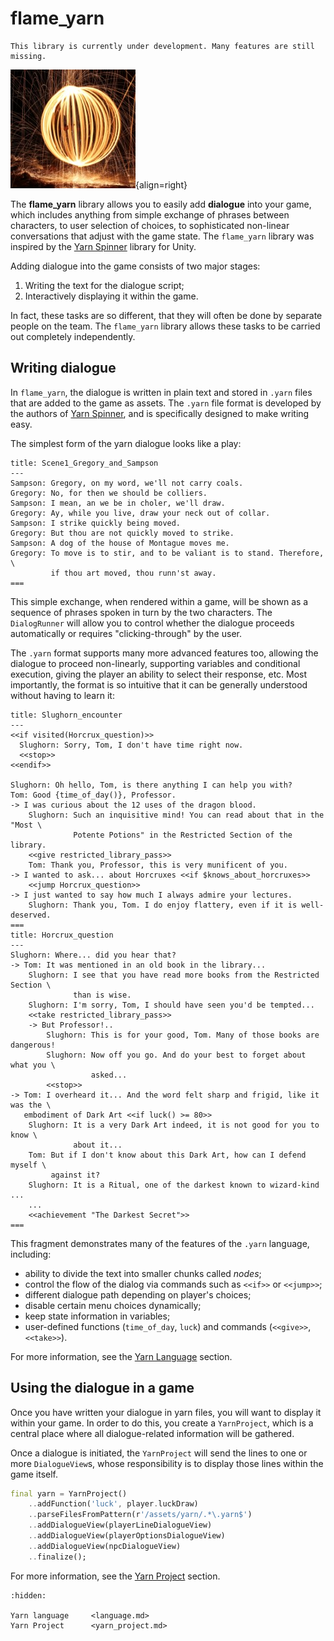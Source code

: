 # flame_yarn

```{warning}
This library is currently under development. Many features are still missing.
```

<!-- Image taken from https://pxhere.com/en/photo/932518  License: CC0 Public Domain -->
![fireball](../images/fireball-small.jpg){align=right}

The **flame_yarn** library allows you to easily add **dialogue** into your game, which includes
anything from simple exchange of phrases between characters, to user selection of choices, to
sophisticated non-linear conversations that adjust with the game state. The `flame_yarn` library
was inspired by the [Yarn Spinner] library for Unity.

Adding dialogue into the game consists of two major stages:

1. Writing the text for the dialogue script;
2. Interactively displaying it within the game.

In fact, these tasks are so different, that they will often be done by separate people on the team.
The `flame_yarn` library allows these tasks to be carried out completely independently.

[Yarn Spinner]: https://docs.yarnspinner.dev/


## Writing dialogue

In `flame_yarn`, the dialogue is written in plain text and stored in `.yarn` files that are added
to the game as assets. The `.yarn` file format is developed by the authors of [Yarn Spinner], and
is specifically designed to make writing easy.

The simplest form of the yarn dialogue looks like a play:

```text
title: Scene1_Gregory_and_Sampson
---
Sampson: Gregory, on my word, we'll not carry coals.
Gregory: No, for then we should be colliers.
Sampson: I mean, an we be in choler, we'll draw.
Gregory: Ay, while you live, draw your neck out of collar.
Sampson: I strike quickly being moved.
Gregory: But thou are not quickly moved to strike.
Sampson: A dog of the house of Montague moves me.
Gregory: To move is to stir, and to be valiant is to stand. Therefore, \
         if thou art moved, thou runn'st away.
===
```

This simple exchange, when rendered within a game, will be shown as a sequence of phrases spoken
in turn by the two characters. The `DialogRunner` will allow you to control whether the dialogue
proceeds automatically or requires "clicking-through" by the user.

The `.yarn` format supports many more advanced features too, allowing the dialogue to proceed
non-linearly, supporting variables and conditional execution, giving the player an ability to
select their response, etc. Most importantly, the format is so intuitive that it can be generally
understood without having to learn it:

```text
title: Slughorn_encounter
---
<<if visited(Horcrux_question)>>
  Slughorn: Sorry, Tom, I don't have time right now.
  <<stop>>
<<endif>>

Slughorn: Oh hello, Tom, is there anything I can help you with?
Tom: Good {time_of_day()}, Professor.
-> I was curious about the 12 uses of the dragon blood.
    Slughorn: Such an inquisitive mind! You can read about that in the "Most \
              Potente Potions" in the Restricted Section of the library.
    <<give restricted_library_pass>>
    Tom: Thank you, Professor, this is very munificent of you.
-> I wanted to ask... about Horcruxes <<if $knows_about_horcruxes>>
    <<jump Horcrux_question>>
-> I just wanted to say how much I always admire your lectures.
    Slughorn: Thank you, Tom. I do enjoy flattery, even if it is well-deserved.
===
title: Horcrux_question
---
Slughorn: Where... did you hear that?
-> Tom: It was mentioned in an old book in the library...
    Slughorn: I see that you have read more books from the Restricted Section \
              than is wise.
    Slughorn: I'm sorry, Tom, I should have seen you'd be tempted...
    <<take restricted_library_pass>>
    -> But Professor!..
        Slughorn: This is for your good, Tom. Many of those books are dangerous!
        Slughorn: Now off you go. And do your best to forget about what you \
                  asked...
        <<stop>>
-> Tom: I overheard it... And the word felt sharp and frigid, like it was the \
   embodiment of Dark Art <<if luck() >= 80>>
    Slughorn: It is a very Dark Art indeed, it is not good for you to know \
              about it...
    Tom: But if I don't know about this Dark Art, how can I defend myself \
         against it?
    Slughorn: It is a Ritual, one of the darkest known to wizard-kind ...
    ...
    <<achievement "The Darkest Secret">>
===
```

This fragment demonstrates many of the features of the `.yarn` language, including:

- ability to divide the text into smaller chunks called *nodes*;
- control the flow of the dialog via commands such as `<<if>>` or `<<jump>>`;
- different dialogue path depending on player's choices;
- disable certain menu choices dynamically;
- keep state information in variables;
- user-defined functions (`time_of_day`, `luck`) and commands (`<<give>>`, `<<take>>`).

For more information, see the [Yarn Language](language.md) section.


## Using the dialogue in a game

Once you have written your dialogue in yarn files, you will want to display it within your game.
In order to do this, you create a `YarnProject`, which is a central place where all dialogue-related
information will be gathered.

Once a dialogue is initiated, the `YarnProject` will send the lines to one or more `DialogueView`s,
whose responsibility is to display those lines within the game itself.

```dart
final yarn = YarnProject()
    ..addFunction('luck', player.luckDraw)
    ..parseFilesFromPattern(r'/assets/yarn/.*\.yarn$')
    ..addDialogueView(playerLineDialogueView)
    ..addDialogueView(playerOptionsDialogueView)
    ..addDialogueView(npcDialogueView)
    ..finalize();
```

For more information, see the [Yarn Project](yarn_project.md) section.


```{toctree}
:hidden:

Yarn language     <language.md>
Yarn Project      <yarn_project.md>
```
